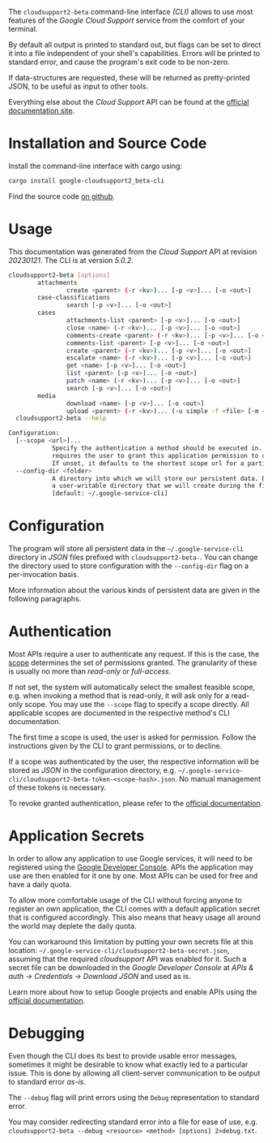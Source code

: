 <!---
DO NOT EDIT !
This file was generated automatically from 'src/generator/templates/cli/README.md.mako'
DO NOT EDIT !
-->
The `cloudsupport2-beta` command-line interface *(CLI)* allows to use most features of the *Google Cloud Support* service from the comfort of your terminal.

By default all output is printed to standard out, but flags can be set to direct it into a file independent of your shell's
capabilities. Errors will be printed to standard error, and cause the program's exit code to be non-zero.

If data-structures are requested, these will be returned as pretty-printed JSON, to be useful as input to other tools.

Everything else about the *Cloud Support* API can be found at the
[official documentation site](https://cloud.google.com/support/docs/apis).

# Installation and Source Code

Install the command-line interface with cargo using:

```bash
cargo install google-cloudsupport2_beta-cli
```

Find the source code [on github](https://github.com/Byron/google-apis-rs/tree/main/gen/cloudsupport2_beta-cli).

# Usage

This documentation was generated from the *Cloud Support* API at revision *20230121*. The CLI is at version *5.0.2*.

```bash
cloudsupport2-beta [options]
        attachments
                create <parent> (-r <kv>)... [-p <v>]... [-o <out>]
        case-classifications
                search [-p <v>]... [-o <out>]
        cases
                attachments-list <parent> [-p <v>]... [-o <out>]
                close <name> (-r <kv>)... [-p <v>]... [-o <out>]
                comments-create <parent> (-r <kv>)... [-p <v>]... [-o <out>]
                comments-list <parent> [-p <v>]... [-o <out>]
                create <parent> (-r <kv>)... [-p <v>]... [-o <out>]
                escalate <name> (-r <kv>)... [-p <v>]... [-o <out>]
                get <name> [-p <v>]... [-o <out>]
                list <parent> [-p <v>]... [-o <out>]
                patch <name> (-r <kv>)... [-p <v>]... [-o <out>]
                search [-p <v>]... [-o <out>]
        media
                download <name> [-p <v>]... [-o <out>]
                upload <parent> (-r <kv>)... (-u simple -f <file> [-m <mime>]) [-p <v>]... [-o <out>]
  cloudsupport2-beta --help

Configuration:
  [--scope <url>]...
            Specify the authentication a method should be executed in. Each scope
            requires the user to grant this application permission to use it.
            If unset, it defaults to the shortest scope url for a particular method.
  --config-dir <folder>
            A directory into which we will store our persistent data. Defaults to
            a user-writable directory that we will create during the first invocation.
            [default: ~/.google-service-cli]

```

# Configuration

The program will store all persistent data in the `~/.google-service-cli` directory in *JSON* files prefixed with `cloudsupport2-beta-`.  You can change the directory used to store configuration with the `--config-dir` flag on a per-invocation basis.

More information about the various kinds of persistent data are given in the following paragraphs.

# Authentication

Most APIs require a user to authenticate any request. If this is the case, the [scope][scopes] determines the 
set of permissions granted. The granularity of these is usually no more than *read-only* or *full-access*.

If not set, the system will automatically select the smallest feasible scope, e.g. when invoking a
method that is read-only, it will ask only for a read-only scope. 
You may use the `--scope` flag to specify a scope directly. 
All applicable scopes are documented in the respective method's CLI documentation.

The first time a scope is used, the user is asked for permission. Follow the instructions given 
by the CLI to grant permissions, or to decline.

If a scope was authenticated by the user, the respective information will be stored as *JSON* in the configuration
directory, e.g. `~/.google-service-cli/cloudsupport2-beta-token-<scope-hash>.json`. No manual management of these tokens
is necessary.

To revoke granted authentication, please refer to the [official documentation][revoke-access].

# Application Secrets

In order to allow any application to use Google services, it will need to be registered using the 
[Google Developer Console][google-dev-console]. APIs the application may use are then enabled for it
one by one. Most APIs can be used for free and have a daily quota.

To allow more comfortable usage of the CLI without forcing anyone to register an own application, the CLI
comes with a default application secret that is configured accordingly. This also means that heavy usage
all around the world may deplete the daily quota.

You can workaround this limitation by putting your own secrets file at this location: 
`~/.google-service-cli/cloudsupport2-beta-secret.json`, assuming that the required *cloudsupport* API 
was enabled for it. Such a secret file can be downloaded in the *Google Developer Console* at 
*APIs & auth -> Credentials -> Download JSON* and used as is.

Learn more about how to setup Google projects and enable APIs using the [official documentation][google-project-new].


# Debugging

Even though the CLI does its best to provide usable error messages, sometimes it might be desirable to know
what exactly led to a particular issue. This is done by allowing all client-server communication to be 
output to standard error *as-is*.

The `--debug` flag will print errors using the `Debug` representation to standard error.

You may consider redirecting standard error into a file for ease of use, e.g. `cloudsupport2-beta --debug <resource> <method> [options] 2>debug.txt`.


[scopes]: https://developers.google.com/+/api/oauth#scopes
[revoke-access]: http://webapps.stackexchange.com/a/30849
[google-dev-console]: https://console.developers.google.com/
[google-project-new]: https://developers.google.com/console/help/new/
